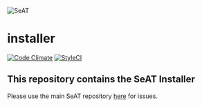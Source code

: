 ![SeAT](http://i.imgur.com/aPPOxSK.png)
# installer

[![Code Climate](https://codeclimate.com/github/eveseat/eveapi/badges/gpa.svg)](https://codeclimate.com/github/eveseat/eveapi)
[![StyleCI](https://styleci.io/repos/73809164/shield?branch=master)](https://styleci.io/repos/73809164)

## This repository contains the SeAT Installer
Please use the main SeAT repository [here](https://github.com/eveseat/seat) for issues.
